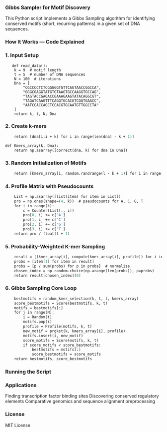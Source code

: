 ### Gibbs Sampler for Motif Discovery
This Python script implements a Gibbs Sampling algorithm for identifying conserved motifs (short, recurring patterns) in a given set of DNA sequences. 

### How It Works — Code Explained
### 1. Input Setup
```
   def read_data():
    k = 9  # motif length
    t = 5  # number of DNA sequences
    N = 100  # iterations
    Dna = [
        "CGCCCCTCTCGGGGGTGTTCAGTAACCGGCCA",
        "GGGCGAGGTATGTGTAAGTGCCAAGGTGCCAG",
        "TAGTACCGAGACCGAAAGAAGTATACAGGCGT",
        "TAGATCAAGTTTCAGGTGCACGTCGGTGAACC",
        "AATCCACCAGCTCCACGTGCAATGTTGGCCTA"
    ]
    return k, t, N, Dna

```
### 2. Create k-mers
``` def correct(dna, k):
    return [dna[i:i + k] for i in range(len(dna) - k + 1)]

def Kmers_array(k, Dna):
    return np.asarray([correct(dna, k) for dna in Dna])

```
### 3. Random Initialization of Motifs

``` def random_kmer_selection(k, t, l, kmers_array):
    return [kmers_array[i, random.randrange(l - k + 1)] for i in range(t)]
```

### 4. Profile Matrix with Pseudocounts
```def Profile(List, k, t):
    List = np.asarray([list(item) for item in List])
    pro = np.ones(shape=(4, k))  # pseudocounts for A, C, G, T
    for i in range(k):
        c = Counter(List[:, i])
        pro[0, i] += c['A']
        pro[1, i] += c['C']
        pro[2, i] += c['G']
        pro[3, i] += c['T']
    return pro / float(t + 1)
``` 
### 5. Probability-Weighted K-mer Sampling

``` def prgkst(k, kmer_array, profile):
    result = [(kmer_array[i], compute(kmer_array[i], profile)) for i in range(len(kmer_array))]
    probs = [item[1] for item in result]
    probs = [p / sum(probs) for p in probs]  # normalize
    chosen_index = np.random.choice(np.arange(len(probs)), p=probs)
    return result[chosen_index][0]
```

### 6. Gibbs Sampling Core Loop

``` def gibbssampler(k, t, N, l, kmers_array):
    bestmotifs = random_kmer_selection(k, t, l, kmers_array)
    score_bestmotifs = Score(bestmotifs, k, t)
    motifs = bestmotifs[:]
    for j in range(N):
        i = Random(t)
        motifs.pop(i)
        profile = Profile(motifs, k, t)
        new_motif = prgkst(k, kmers_array[i], profile)
        motifs.insert(i, new_motif)
        score_motifs = Score(motifs, k, t)
        if score_motifs < score_bestmotifs:
            bestmotifs = motifs[:]
            score_bestmotifs = score_motifs
    return bestmotifs, score_bestmotifs
```

### Running the Script

### Applications
Finding transcription factor binding sites
Discovering conserved regulatory elements
Comparative genomics and sequence alignment preprocessing

### License
MIT License









